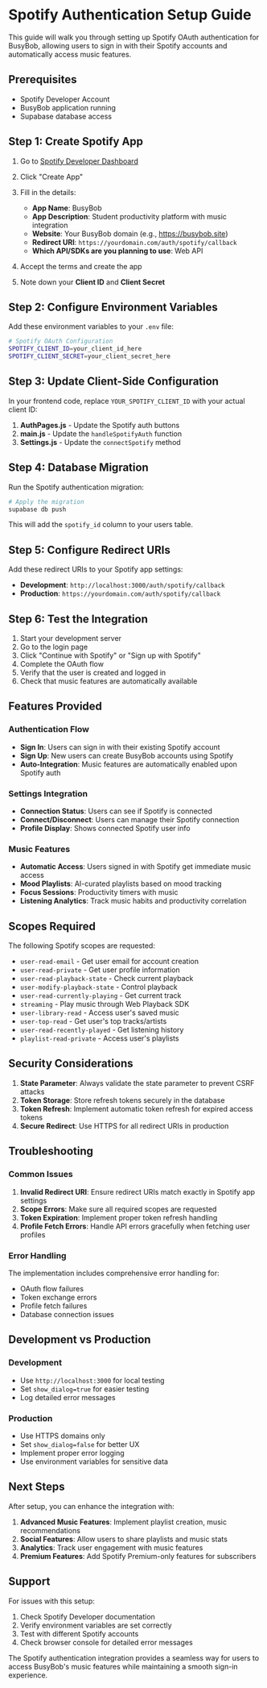 # Spotify Authentication Setup Guide

This guide will walk you through setting up Spotify OAuth authentication for BusyBob, allowing users to sign in with their Spotify accounts and automatically access music features.

## Prerequisites

- Spotify Developer Account
- BusyBob application running
- Supabase database access

## Step 1: Create Spotify App

1. Go to [Spotify Developer Dashboard](https://developer.spotify.com/dashboard)
2. Click "Create App"
3. Fill in the details:
   - **App Name**: BusyBob
   - **App Description**: Student productivity platform with music integration
   - **Website**: Your BusyBob domain (e.g., https://busybob.site)
   - **Redirect URI**: `https://yourdomain.com/auth/spotify/callback`
   - **Which API/SDKs are you planning to use**: Web API

4. Accept the terms and create the app
5. Note down your **Client ID** and **Client Secret**

## Step 2: Configure Environment Variables

Add these environment variables to your `.env` file:

```bash
# Spotify OAuth Configuration
SPOTIFY_CLIENT_ID=your_client_id_here
SPOTIFY_CLIENT_SECRET=your_client_secret_here
```

## Step 3: Update Client-Side Configuration

In your frontend code, replace `YOUR_SPOTIFY_CLIENT_ID` with your actual client ID:

1. **AuthPages.js** - Update the Spotify auth buttons
2. **main.js** - Update the `handleSpotifyAuth` function
3. **Settings.js** - Update the `connectSpotify` method

## Step 4: Database Migration

Run the Spotify authentication migration:

```bash
# Apply the migration
supabase db push
```

This will add the `spotify_id` column to your users table.

## Step 5: Configure Redirect URIs

Add these redirect URIs to your Spotify app settings:

- **Development**: `http://localhost:3000/auth/spotify/callback`
- **Production**: `https://yourdomain.com/auth/spotify/callback`

## Step 6: Test the Integration

1. Start your development server
2. Go to the login page
3. Click "Continue with Spotify" or "Sign up with Spotify"
4. Complete the OAuth flow
5. Verify that the user is created and logged in
6. Check that music features are automatically available

## Features Provided

### Authentication Flow
- **Sign In**: Users can sign in with their existing Spotify account
- **Sign Up**: New users can create BusyBob accounts using Spotify
- **Auto-Integration**: Music features are automatically enabled upon Spotify auth

### Settings Integration
- **Connection Status**: Users can see if Spotify is connected
- **Connect/Disconnect**: Users can manage their Spotify connection
- **Profile Display**: Shows connected Spotify user info

### Music Features
- **Automatic Access**: Users signed in with Spotify get immediate music access
- **Mood Playlists**: AI-curated playlists based on mood tracking
- **Focus Sessions**: Productivity timers with music
- **Listening Analytics**: Track music habits and productivity correlation

## Scopes Required

The following Spotify scopes are requested:

- `user-read-email` - Get user email for account creation
- `user-read-private` - Get user profile information
- `user-read-playback-state` - Check current playback
- `user-modify-playback-state` - Control playback
- `user-read-currently-playing` - Get current track
- `streaming` - Play music through Web Playback SDK
- `user-library-read` - Access user's saved music
- `user-top-read` - Get user's top tracks/artists
- `user-read-recently-played` - Get listening history
- `playlist-read-private` - Access user's playlists

## Security Considerations

1. **State Parameter**: Always validate the state parameter to prevent CSRF attacks
2. **Token Storage**: Store refresh tokens securely in the database
3. **Token Refresh**: Implement automatic token refresh for expired access tokens
4. **Secure Redirect**: Use HTTPS for all redirect URIs in production

## Troubleshooting

### Common Issues

1. **Invalid Redirect URI**: Ensure redirect URIs match exactly in Spotify app settings
2. **Scope Errors**: Make sure all required scopes are requested
3. **Token Expiration**: Implement proper token refresh handling
4. **Profile Fetch Errors**: Handle API errors gracefully when fetching user profiles

### Error Handling

The implementation includes comprehensive error handling for:
- OAuth flow failures
- Token exchange errors
- Profile fetch failures
- Database connection issues

## Development vs Production

### Development
- Use `http://localhost:3000` for local testing
- Set `show_dialog=true` for easier testing
- Log detailed error messages

### Production
- Use HTTPS domains only
- Set `show_dialog=false` for better UX
- Implement proper error logging
- Use environment variables for sensitive data

## Next Steps

After setup, you can enhance the integration with:

1. **Advanced Music Features**: Implement playlist creation, music recommendations
2. **Social Features**: Allow users to share playlists and music stats
3. **Analytics**: Track user engagement with music features
4. **Premium Features**: Add Spotify Premium-only features for subscribers

## Support

For issues with this setup:
1. Check Spotify Developer documentation
2. Verify environment variables are set correctly
3. Test with different Spotify accounts
4. Check browser console for detailed error messages

The Spotify authentication integration provides a seamless way for users to access BusyBob's music features while maintaining a smooth sign-in experience.